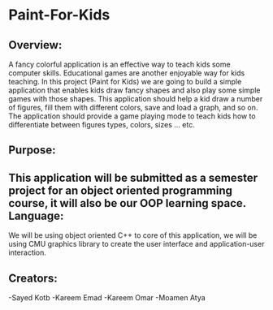 # Paint-For-Kids

Overview:
---------
A fancy colorful application is an effective way to teach kids some computer skills. Educational games are another enjoyable way 
for kids teaching.
In this project (Paint for Kids) we are going to build a simple application that enables kids draw fancy shapes and also play some 
simple games with those shapes. This application should help a kid draw a number of figures, fill them with different colors, 
save and load a graph, and so on. The application should provide a game playing mode to teach kids how to differentiate between figures
types, colors, sizes … etc. 

Purpose:
--------
This application will be submitted as a semester project for an object oriented programming course, it will also be our OOP learning space.  
Language:
---------
We will be using object oriented C++ to core of this application, we will be using CMU graphics library to create the user interface
and application-user interaction.

Creators:
---------
-Sayed Kotb 
-Kareem Emad
-Kareem Omar
-Moamen Atya
